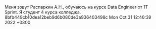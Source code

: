 Меня зовут Распаркин А.Н., обучаюсь на курсе Data Engineer от 1T Sprint. Я студент 4 курса колледжа.
8bfb449cb10dea12beb9d6b080de3a936403498c
Mon Oct 31 12:40:39 2022 +0300


